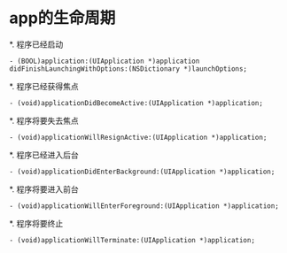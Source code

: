 # app的生命周期

*. 程序已经启动

	- (BOOL)application:(UIApplication *)application didFinishLaunchingWithOptions:(NSDictionary *)launchOptions;

*. 程序已经获得焦点

	- (void)applicationDidBecomeActive:(UIApplication *)application;

*. 程序将要失去焦点

	- (void)applicationWillResignActive:(UIApplication *)application;

*. 程序已经进入后台

	- (void)applicationDidEnterBackground:(UIApplication *)application;

*. 程序将要进入前台

	- (void)applicationWillEnterForeground:(UIApplication *)application;

*. 程序将要终止

	- (void)applicationWillTerminate:(UIApplication *)application;

